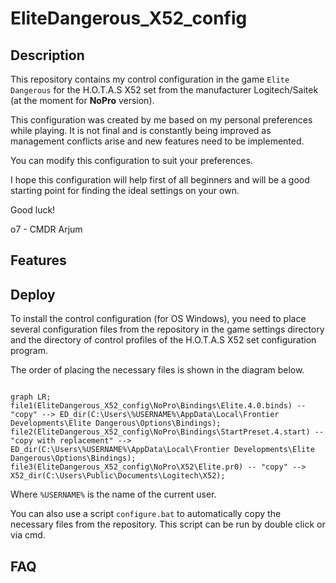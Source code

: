 # EliteDangerous_X52_config

## Description

This repository contains my control configuration in the game `Elite Dangerous` for the H.O.T.A.S X52 set from the manufacturer Logitech/Saitek (at the moment for **NoPro** version).


This configuration was created by me based on my personal preferences while playing. It is not final and is constantly being improved as management conflicts arise and new features need to be implemented.


You can modify this configuration to suit your preferences.


I hope this configuration will help first of all beginners and will be a good starting point for finding the ideal settings on your own.


Good luck!


o7 - CMDR Arjum

## Features

## Deploy

To install the control configuration (for OS Windows), you need to place several configuration files from the repository in the game settings directory and the directory of control profiles of the H.O.T.A.S X52 set configuration program.


The order of placing the necessary files is shown in the diagram below.

```mermaid

graph LR;
file1(EliteDangerous_X52_config\NoPro\Bindings\Elite.4.0.binds) -- "copy" --> ED_dir(C:\Users\%USERNAME%\AppData\Local\Frontier Developments\Elite Dangerous\Options\Bindings);
file2(EliteDangerous_X52_config\NoPro\Bindings\StartPreset.4.start) -- "copy with replacement" --> ED_dir(C:\Users\%USERNAME%\AppData\Local\Frontier Developments\Elite Dangerous\Options\Bindings);
file3(EliteDangerous_X52_config\NoPro\X52\Elite.pr0) -- "copy" --> X52_dir(C:\Users\Public\Documents\Logitech\X52);
```
Where `%USERNAME%` is the name of the current user.

You can also use a script `configure.bat` to automatically copy the necessary files from the repository. This script can be run by double click or via cmd.


## FAQ
